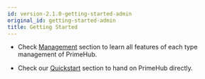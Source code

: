 ```yaml
---
id: version-2.1.0-getting-started-admin
original_id: getting-started-admin
title: Getting Started
---
```



+ Check [Management](guide_manual/admin-system) section to learn all features of each type management of PrimeHub.

+ Check our [Quickstart](quickstart/login-portal-admin) section to hand on PrimeHub directly.
